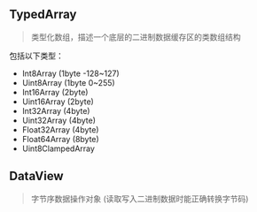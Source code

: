## TypedArray

> 类型化数组，描述一个底层的二进制数据缓存区的类数组结构

包括以下类型：

* Int8Array (1byte -128~127)
* Uint8Array (1byte 0~255)
* Int16Array (2byte)
* Uint16Array (2byte)
* Int32Array (4byte)
* Uint32Array (4byte)
* Float32Array (4byte)
* Float64Array (8byte)
* Uint8ClampedArray 

## DataView

> 字节序数据操作对象 (读取写入二进制数据时能正确转换字节码)

